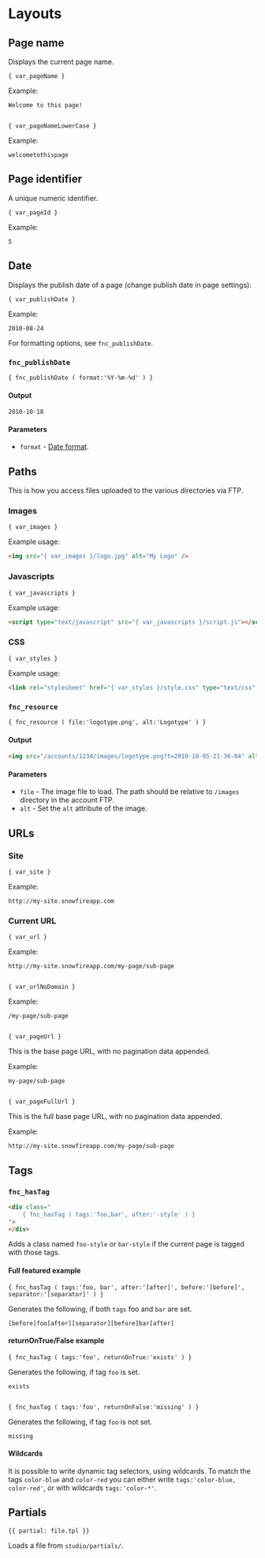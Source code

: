# Layouts


## Page name

Displays the current page name.

	{ var_pageName }

Example:

	Welcome to this page!


	{ var_pageNameLowerCase }

Example:

	welcometothispage


## Page identifier

A unique numeric identifier.

	{ var_pageId }

Example:

	5


## Date

Displays the publish date of a page (change publish date in page settings):

	{ var_publishDate }

Example:

	2010-08-24

For formatting options, see `fnc_publishDate`.


### `fnc_publishDate`

	{ fnc_publishDate ( format:'%Y-%m-%d' ) }

#### Output

	2010-10-18

#### Parameters

* `format` - [Date format](dates.md).


## Paths

This is how you access files uploaded to the various directories via FTP.

### Images


	{ var_images }


Example usage:

```html
<img src="{ var_images }/logo.jpg" alt="My Logo" />
```


### Javascripts

	{ var_javascripts }

Example usage:

```html
<script type="text/javascript" src="{ var_javascripts }/script.js"></script>
```


### CSS

	{ var_styles }

Example usage:

```html
<link rel="stylesheet" href="{ var_styles }/style.css" type="text/css" />
```


### `fnc_resource`

	{ fnc_resource ( file:'logotype.png', alt:'Logotype' ) }

#### Output

```html
<img src="/accounts/1234/images/logotype.png?t=2010-10-05-21-36-04" alt="Logotype" />
```

#### Parameters

* `file` - The image file to load. The path should be relative to `/images` directory in the account FTP.
* `alt` - Set the `alt` attribute of the image.


## URLs

### Site

	{ var_site }

Example:

	http://my-site.snowfireapp.com


### Current URL

	{ var_url }

Example:

	http://my-site.snowfireapp.com/my-page/sub-page


	{ var_urlNoDomain }

Example:

	/my-page/sub-page


	{ var_pageUrl }

This is the base page URL, with no pagination data appended.

Example:

	my-page/sub-page


	{ var_pageFullUrl }

This is the full base page URL, with no pagination data appended.

Example:

	http://my-site.snowfireapp.com/my-page/sub-page


## Tags

### `fnc_hasTag`

```html
<div class="
	{ fnc_hasTag ( tags:'foo,bar', after:'-style' ) }
">
</div>
```

Adds a class named `foo-style` or `bar-style` if the current page is tagged with those tags.


#### Full featured example

	{ fnc_hasTag ( tags:'foo, bar', after:'[after]', before:'[before]', separator:'[separator]' ) }

Generates the following, if both `tags` foo and `bar` are set.

	[before]foo[after][separator][before]bar[after]


#### returnOnTrue/False example

	{ fnc_hasTag ( tags:'foo', returnOnTrue:'exists' ) }

Generates the following, if tag `foo` is set.

	exists


	{ fnc_hasTag ( tags:'foo', returnOnFalse:'missing' ) }

Generates the following, if tag `foo` is not set.

	missing


#### Wildcards

It is possible to write dynamic tag selectors, using wildcards. To match the tags `color-blue` and `color-red` you can either write `tags:'color-blue, color-red'`, or with wildcards `tags:'color-*'`.


## Partials

	{{ partial: file.tpl }}

Loads a file from `studio/partials/`.
